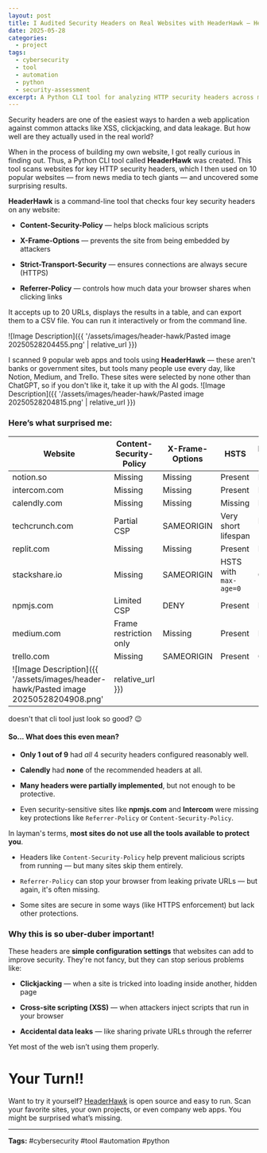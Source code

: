 ```yaml
---
layout: post
title: I Audited Security Headers on Real Websites with HeaderHawk — Here's What I Found
date: 2025-05-28
categories:
  - project
tags:
  - cybersecurity
  - tool
  - automation
  - python
  - security-assessment
excerpt: A Python CLI tool for analyzing HTTP security headers across multiple URLs.
---
```

Security headers are one of the easiest ways to harden a web application against common attacks like XSS, clickjacking, and data leakage. But how well are they actually used in the real world?

When in the process of building my own website, I got really curious in finding out. Thus, a Python CLI tool called **HeaderHawk** was created. This tool scans websites for key HTTP security headers, which I then used on 10 popular websites — from news media to tech giants — and uncovered some surprising results.


**HeaderHawk** is a command-line tool that checks four key security headers on any website:

- **Content-Security-Policy** — helps block malicious scripts

- **X-Frame-Options** — prevents the site from being embedded by attackers

- **Strict-Transport-Security** — ensures connections are always secure (HTTPS)

- **Referrer-Policy** — controls how much data your browser shares when clicking links

It accepts up to 20 URLs, displays the results in a table, and can export them to a CSV file. You can run it interactively or from the command line.

![Image Description]({{ '/assets/images/header-hawk/Pasted image 20250528204455.png' | relative_url }})

I scanned 9 popular web apps and tools using **HeaderHawk** — these aren't banks or government sites, but tools many people use every day, like Notion, Medium, and Trello. These sites were selected by none other than ChatGPT, so if you don't like it, take it up with the AI gods.
![Image Description]({{ '/assets/images/header-hawk/Pasted image 20250528204815.png' | relative_url }})
### Here’s what surprised me:

| Website | Content-Security-Policy | X-Frame-Options | HSTS | Referrer-Policy |
|---------|------------------------|-----------------|------|-----------------|
| notion.so | Missing | Missing | Present | Missing |
| intercom.com | Missing | Missing | Present | Missing |
| calendly.com | Missing | Missing | Missing | Missing |
| techcrunch.com | Partial CSP | SAMEORIGIN | Very short lifespan | Present (basic) |
| replit.com | Missing | Missing | Present | Missing |
| stackshare.io | Missing | SAMEORIGIN | HSTS with `max-age=0` | Good |
| npmjs.com | Limited CSP | DENY | Present | Missing |
| medium.com | Frame restriction only | Missing | Present | Missing |
| trello.com | Missing | SAMEORIGIN | Present | Good |
![Image Description]({{ '/assets/images/header-hawk/Pasted image 20250528204908.png' | relative_url }})
doesn't that cli tool just look so good? 😉


#### So... What does this even mean?

- **Only 1 out of 9** had _all_ 4 security headers configured reasonably well.

- **Calendly** had **none** of the recommended headers at all.

- **Many headers were partially implemented**, but not enough to be protective.

- Even security-sensitive sites like **npmjs.com** and **Intercom** were missing key protections like `Referrer-Policy` or `Content-Security-Policy`.


In layman's terms, **most sites do not use all the tools available to protect you**.
- Headers like `Content-Security-Policy` help prevent malicious scripts from running — but many sites skip them entirely.

- `Referrer-Policy` can stop your browser from leaking private URLs — but again, it's often missing.

- Some sites are secure in some ways (like HTTPS enforcement) but lack other protections.

### Why this is so uber-duber important!
These headers are **simple configuration settings** that websites can add to improve security. They're not fancy, but they can stop serious problems like:

- **Clickjacking** — when a site is tricked into loading inside another, hidden page

- **Cross-site scripting (XSS)** — when attackers inject scripts that run in your browser

- **Accidental data leaks** — like sharing private URLs through the referrer


Yet most of the web isn’t using them properly.



# Your Turn!!

Want to try it yourself? [HeaderHawk](https://github.com/JaseXSec/HeaderHawk) is open source and easy to run. Scan your favorite sites, your own projects, or even company web apps. You might be surprised what’s missing.



---

**Tags:** #cybersecurity #tool #automation #python

